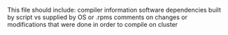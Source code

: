This file should include:
  compiler information
  software dependencies
    built by script vs supplied by OS or .rpms
  comments on changes or modifications that were done in order to compile on cluster
